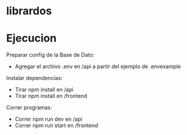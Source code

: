 # librardos

# Ejecucion

Preparar config de la Base de Dato:
- Agregar el archivo .env en /api a partir del ejemplo de .envexample

Instalar dependencias:
- Tirar npm install en /api
- Tirar npm install en /frontend

Correr programas:
- Correr npm run dev en /api
- Correr npm run start en /frontend